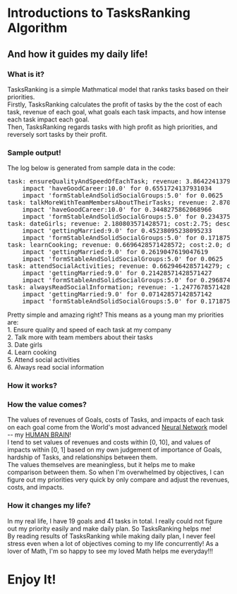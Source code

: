 <h1>Introductions to TasksRanking Algorithm</h1>
<h2>And how it guides my daily life!</h2>
<h3>What is it?</h3>
<p>
<!-- Explain why as a young man figuring priority is important. -->
TasksRanking is a simple Mathmatical model that ranks tasks based on their priorities.<br>
Firstly, TasksRanking calculates the profit of tasks by the the cost of each task, revenue of each goal, what goals each task impacts, and how intense each task impact each goal.<br>
Then, TasksRanking regards tasks with high profit as high priorities, and reversely sort tasks by their profit.
</p>
<h3>Sample output!</h3>
<p>
<!-- Paste the output from sample fake data. Don't leak your privacy! -->
The log below is generated from sample data in the code:
<pre>
task: ensureQualityAndSpeedOfEachTask; revenue: 3.864224137931034; cost:3.0; description: Ensure the quality, quantity, and speed of each tasks you finish, and never rush.
	impact 'haveGoodCareer:10.0' for 0.6551724137931034
	impact 'formStableAndSolidSocialGroups:5.0' for 0.0625
task: talkMoreWithTeamMembersAboutTheirTasks; revenue: 2.870150862068966; cost:1.75; description: Talk with others about there tasks, especially the ones collaborate closely with you. Know scope of each tasks and each ones tasks, know each one's responsibility, communicate first before working on other's responsibilities.
	impact 'haveGoodCareer:10.0' for 0.3448275862068966
	impact 'formStableAndSolidSocialGroups:5.0' for 0.234375
task: dateGirls; revenue: 2.180803571428571; cost:2.75; description: Date girls with the goal of getting married. Try to learn from them and know their ideas.
	impact 'gettingMarried:9.0' for 0.45238095238095233
	impact 'formStableAndSolidSocialGroups:5.0' for 0.171875
task: learnCooking; revenue: 0.6696428571428572; cost:2.0; description: Learn to cook good, nice, and delicious food.
	impact 'gettingMarried:9.0' for 0.2619047619047619
	impact 'formStableAndSolidSocialGroups:5.0' for 0.0625
task: attendSocialActivities; revenue: 0.6629464285714279; cost:2.75; description: Attend off line social activities received from various sources.
	impact 'gettingMarried:9.0' for 0.21428571428571427
	impact 'formStableAndSolidSocialGroups:5.0' for 0.29687499999999994
task: alwaysReadSocialInformation; revenue: -1.2477678571428572; cost:2.75; description: Form the habit of always read social related information various channels, and extract valuable information relate to social activities.
	impact 'gettingMarried:9.0' for 0.07142857142857142
	impact 'formStableAndSolidSocialGroups:5.0' for 0.171875
</pre>
Pretty simple and amazing right? This means as a young man my priorities are:<br>
1. Ensure quality and speed of each task at my company<br>
2. Talk more with team members about their tasks<br>
3. Date girls<br>
4. Learn cooking<br>
5. Attend social activities<br>
6. Always read social information<br>
</p>
<h3>How it works?</h3>
<p>
<!-- Explain the algorithm and include the Math formula. -->
</p>
<h3>How the value comes?</h3>
<p>
The values of revenues of Goals, costs of Tasks, and impacts of each task on each goal come from the World's most advanced 
<a href="https://en.wikipedia.org/wiki/Artificial_neural_network" target="_blank">Neural Network</a> model -- 
my <a href="https://en.wikipedia.org/wiki/Human_brain" target="_blank">HUMAN BRAIN</a>!
<br>
I tend to set values of revenues and costs within [0, 10], and values of impacts within [0, 1] based on my own judgement of
importance of Goals, hardship of Tasks, and relationships between them.
<br>
The values themselves are meaningless, but it helps me to make comparison between them. So when I'm overwhelmed by objectives, 
I can figure out my priorities very quick by only compare and adjust the revenues, costs, and impacts.
</p>
<h3>How it changes my life?</h3>
<p>

In my real life, I have 19 goals and 41 tasks in total. I really could not figure out my priority easily and make daily plan. So TasksRanking helps me!<br>
By reading results of TasksRanking while making daily plan, I never feel stress even when
a lot of objectives coming to my life concurrently! As a lover of Math, I'm so happy to see my loved Math helps me everyday!!!
</p>

<h1>Enjoy It!</h1>
